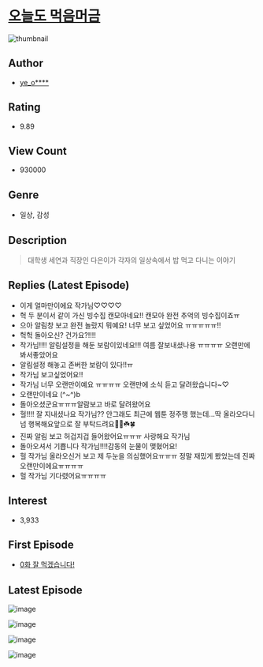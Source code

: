 # [오늘도 먹음머금](https://comic.naver.com/bestChallenge/list?titleId=729646)
![thumbnail](https://image-comic.pstatic.net/user_contents_data/challenge_comic/2019/06/06/316212/thumbnail_202x164476e62d0_101c_45bf_9d17_e6e46731efa8_00000107.JPEG)

## Author
- [ye_o****](https://comic.naver.com/artistTitle?id=316212)

## Rating
- 9.89

## View Count
- 930000

## Genre
- 일상, 감성

## Description
> 대학생 세연과 직장인 다은이가 각자의 일상속에서 밥 먹고 다니는 이야기

## Replies (Latest Episode)
- 이게 얼마만이에요 작가님♡♡♡♡
- 헉 두 분이서 같이 가신 빙수집 캔모아네요!! 캔모아 완전 추억의 빙수집이죠ㅠ
- 으아 알림창 보고 완전 놀랐지 뭐예요! 너무 보고 싶었어요 ㅠㅠㅠㅠㅠ!!
- 헉헉 돌아오신? 건가요?!!!!
- 작가님!!!! 알림설정을 해둔 보람이있네요!!! 여름 잘보내셨나용 ㅠㅠㅠㅠ 오랜만에봐서좋았어요
- 알림설정 해놓고 존버한 보람이 있다!!ㅠ
- 작가님 보고싶었어요!!
- 작가님 너무 오랜만이예요 ㅠㅠㅠㅠ 오랜만에 소식 듣고 달려왔습니다~♡
- 오랜만이네요 (^~^)b
- 돌아오셨군요ㅠㅠㅠ알람보고 바로 달려왔어요
- 헐!!!! 잘 지내셨나요 작가님?? 안그래도 최근에 웹툰 정주행 했는데...딱 올라오다니 넘 행복해요앞으로 잘 부탁드려요💚💚☘️🍀
- 진짜 알림 보고 허겁지겁 들어왔어요ㅠㅠㅠ 사랑해요 작가님
- 돌아오셔서 기쁩니다 작가님!!!!감동의 눈물이 맺혔어요!
- 헐 작가님 올라오신거 보고 제 두눈을 의심했어요ㅠㅠㅠ 정말 재밌게 봤었는데 진짜 오랜만이에요ㅠㅠㅠㅠ
- 헐 작가님 기다렸어요ㅠㅠㅠㅠ

## Interest
- 3,933

## First Episode
- [0화 잘 먹겠습니다!](https://comic.naver.com/bestChallenge/detail?titleId=729646&no=1)

## Latest Episode
![image](https://image-comic.pstatic.net/user_contents_data/challenge_comic/2022/08/19/316212/upload_7221859982964503909.jpeg)

![image](https://image-comic.pstatic.net/user_contents_data/challenge_comic/2022/08/19/316212/upload_7076337196649952563.jpeg)

![image](https://image-comic.pstatic.net/user_contents_data/challenge_comic/2022/08/19/316212/upload_4062638514191623478.jpeg)

![image](https://image-comic.pstatic.net/user_contents_data/challenge_comic/2022/08/19/316212/upload_3558236658160002352.jpeg)
